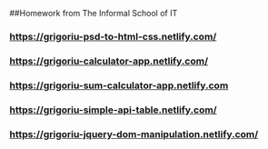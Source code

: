 ##Homework from The Informal School of IT 
### https://grigoriu-psd-to-html-css.netlify.com/     
### https://grigoriu-calculator-app.netlify.com/    
### https://grigoriu-sum-calculator-app.netlify.com  
### https://grigoriu-simple-api-table.netlify.com/  
### https://grigoriu-jquery-dom-manipulation.netlify.com/
